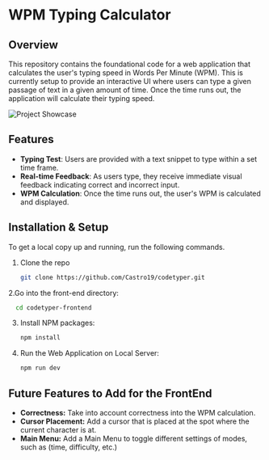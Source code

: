 # WPM Typing Calculator

## Overview

This repository contains the foundational code for a web application that calculates the user's typing speed in Words Per Minute (WPM). This is currently setup to provide an interactive UI where users can type a given passage of text in a given amount of time. Once the time runs out, the application will calculate their typing speed.

![Project Showcase](https://media.giphy.com/media/v1.Y2lkPTc5MGI3NjExOXYzcTl4bHM1NHF3aGZqdGN5YW44OWJycjUybWV5djk5dTc4MTUzdyZlcD12MV9pbnRlcm5hbF9naWZfYnlfaWQmY3Q9Zw/abhVZ1zQSexhGeWDDy/giphy.gif)

## Features
- **Typing Test**: Users are provided with a text snippet to type within a set time frame.
- **Real-time Feedback**: As users type, they receive immediate visual feedback indicating correct and incorrect input.
- **WPM Calculation**: Once the time runs out, the user's WPM is calculated and displayed.


## Installation & Setup

To get a local copy up and running, run the following commands.

1. Clone the repo
   ```sh
   git clone https://github.com/Castro19/codetyper.git
   ```
2.Go into the front-end directory:
  ```sh
    cd codetyper-frontend
  ```
3. Install NPM packages:
   ```sh
   npm install
   ```
4. Run the Web Application on Local Server:
   ```sh
   npm run dev
   ```

## Future Features to Add for the FrontEnd
- **Correctness:** Take into account correctness into the WPM calculation.
- **Cursor Placement:** Add a cursor that is placed at the spot where the current character is at.
- **Main Menu:** Add a Main Menu to toggle different settings of modes, such as (time, difficulty, etc.)
